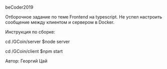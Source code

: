 beCoder2019

Отборочное задание по теме Frontend на typescript.
Не успел настроить сообщение между клиентом и сервером в Docker.

Инструкция по сборке:

cd /GCoin/server  $node server

cd /GCoin/client  $npm start

Автор: Георгий Цай
